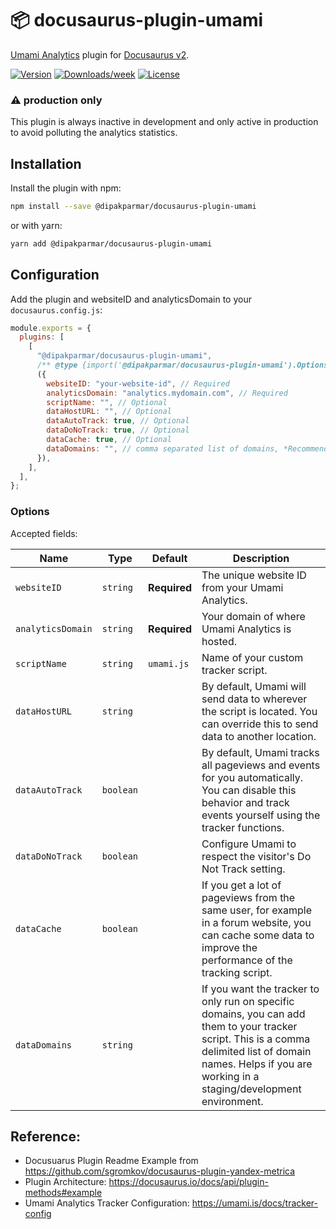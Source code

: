 # 📦 docusaurus-plugin-umami

[Umami Analytics](https://umami.is) plugin for [Docusaurus v2](https://docusaurus.io/).

[![Version](https://img.shields.io/npm/v/@dipakparmar/docusaurus-plugin-umami.svg)](https://npmjs.org/package/@dipakparmar/docusaurus-plugin-umami)
[![Downloads/week](https://img.shields.io/npm/dw/@dipakparmar/docusaurus-plugin-umami)](https://npmjs.org/package/@dipakparmar/docusaurus-plugin-umami)
[![License](https://img.shields.io/npm/l/@dipakparmar/docusaurus-plugin-umami.svg)](https://github.com/dipakparmar/docusaurus-plugin-umami/blob/main/package.json)

### ⚠️ production only

This plugin is always inactive in development and only active in production to avoid polluting the analytics statistics.

## Installation

Install the plugin with npm:

```bash
npm install --save @dipakparmar/docusaurus-plugin-umami
```

or with yarn:

```bash
yarn add @dipakparmar/docusaurus-plugin-umami
```

## Configuration

Add the plugin and websiteID and analyticsDomain to your `docusaurus.config.js`:

```js
module.exports = {
  plugins: [
    [
      "@dipakparmar/docusaurus-plugin-umami",
      /** @type {import('@dipakparmar/docusaurus-plugin-umami').Options} */
      ({
        websiteID: "your-website-id", // Required
        analyticsDomain: "analytics.mydomain.com", // Required
        scriptName: "", // Optional
        dataHostURL: "", // Optional
        dataAutoTrack: true, // Optional
        dataDoNoTrack: true, // Optional
        dataCache: true, // Optional
        dataDomains: "", // comma separated list of domains, *Recommended*
      }),
    ],
  ],
};
```

### Options

Accepted fields:

<small>

| Name              | Type      | Default      | Description                                                                                                                                                                                                      |
| ----------------- | --------- | ------------ | ---------------------------------------------------------------------------------------------------------------------------------------------------------------------------------------------------------------- |
| `websiteID`       | `string`  | **Required** | The unique website ID from your Umami Analytics.                                                                                                                                                                 |
| `analyticsDomain` | `string`  | **Required** | Your domain of where Umami Analytics is hosted.                                                                                                                                                                  |
| `scriptName`      | `string`  | `umami.js`   | Name of your custom tracker script.                                                                                                                                                                              |
| `dataHostURL`     | `string`  |              | By default, Umami will send data to wherever the script is located. You can override this to send data to another location.                                                                                      |
| `dataAutoTrack`   | `boolean` |              | By default, Umami tracks all pageviews and events for you automatically. You can disable this behavior and track events yourself using the tracker functions.                                                    |
| `dataDoNoTrack`   | `boolean` |              | Configure Umami to respect the visitor's Do Not Track setting.                                                                                                                                                   |
| `dataCache`       | `boolean` |              | If you get a lot of pageviews from the same user, for example in a forum website, you can cache some data to improve the performance of the tracking script.                                                     |
| `dataDomains`     | `string`  |              | If you want the tracker to only run on specific domains, you can add them to your tracker script. This is a comma delimited list of domain names. Helps if you are working in a staging/development environment. |

</small>

## Reference:

- Docusuarus Plugin Readme Example from https://github.com/sgromkov/docusaurus-plugin-yandex-metrica
- Plugin Architecture: https://docusaurus.io/docs/api/plugin-methods#example
- Umami Analytics Tracker Configuration: https://umami.is/docs/tracker-config
